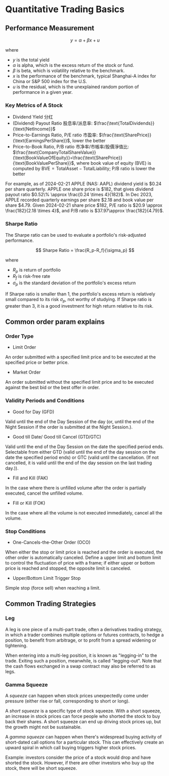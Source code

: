 # Quantitative Trading Basics

## Performance Measurement

$$
y = \alpha + \beta x + u
$$

where

* $y$ is the total yield
* $\alpha$ is alpha, which is the excess return of the stock or fund.
* $\beta$ is beta, which is volatility relative to the benchmark.
* $x$ is the performance of the benchmark, typical Shanghai-A index for China or S&P 500 index for the U.S.
* $u$ is the residual, which is the unexplained random portion of performance in a given year.

### Key Metrics of A Stock

* Dividend Yield 分红
* (Dividend) Payout Ratio 股息率/派息率: $\frac{\text{TotalDividends}}{\text{NetIncome}}$
* Price-to-Earnings Ratio, P/E ratio 市盈率: $\frac{\text{SharePrice}}{\text{EarningsPerShare}}$, lower the better
* Price-to-Book Ratio, P/B ratio 市净率/市帳率/股價淨值比: $\frac{\text{CompanyTotalShareValue}}{\text{BookValueOfEquity}}=\frac{\text{SharePrice}}{\text{BookValuePerShare}}$, where book value of equity (BVE) is computed by $\text{BVE}=\text{TotalAsset}-\text{TotalLiability}$; P/B ratio is lower the better

For example, as of 2024-02-21 APPLE (NAS: AAPL) dividend yield is \$0.24 per share quarterly. APPLE one share price is \$182, that gives dividend payout ratio $0.52\% \approx \frac{0.24 \times 4}{182}$.
In Dec 2023, APPLE recorded quarterly earnings per share \$2.18 and book value per share \$4.79. Given 2024-02-21 share price \$182, P/E ratio is $20.9 \approx \frac{182}{2.18 \times 4}$, and P/B ratio is $37.97\approx \frac{182}{4.79}$.

### Sharpe Ratio

The Sharpe ratio can be used to evaluate a portfolio's risk-adjusted performance.

$$
Sharpe Ratio =
\frac{R_p-R_f}{\sigma_p}
$$

where

* $R_p$ is return of portfolio
* $R_f$ is risk-free rate
* $\sigma_p$ is the standard deviation of the portfolio's excess return

If Sharpe ratio is smaller than $1$, the portfolio's excess return is relatively small compared to its risk $\sigma_p$, not worthy of studying. If Sharpe ratio is greater than $3$, it is a good investment for high return relative to its risk.

## Common order param explains

### Order Type

* Limit Order

An order submitted with a specified limit price and to be executed at the specified price or better price.

* Market Order

An order submitted without the specified limit price and to be executed against the best bid or the best offer in order.

### Validity Periods and Conditions

* Good for Day (GFD)

Valid until the end of the Day Session of the day (or, until the end of the Night Session if the order is submitted at the Night Session.).

* Good till Date/ Good till Cancel (GTD/GTC)

Valid until the end of the Day Session on the date the specified period ends.
Selectable from either GTD (valid until the end of the day session on the date the specified period ends) or GTC (valid until the cancellation. (If not cancelled, it is valid until the end of the day session on the last trading day.)).

* Fill and Kill (FAK)

In the case where there is unfilled volume after the order is partially executed, cancel the unfilled volume.

* Fill or Kill (FOK)

In the case where all the volume is not executed immediately, cancel all the volume.

### Stop Conditions

* One-Cancels-the-Other Order (OCO)

When either the stop or limit price is reached and the order is executed, the other order is automatically canceled. Define a upper limit and bottom limit to control the fluctuation of price with a frame; if either upper or bottom price is reached and stopped, the opposite limit is canceled.

* Upper/Bottom Limit Trigger Stop

Simple stop (force sell) when reaching a limit.

## Common Trading Strategies

### Leg

A leg is one piece of a multi-part trade, often a derivatives trading strategy, in which a trader combines multiple options or futures contracts, to hedge a position, to benefit from arbitrage, or to profit from a spread widening or tightening.

When entering into a multi-leg position, it is known as "legging-in" to the trade. Exiting such a position, meanwhile, is called "legging-out". Note that the cash flows exchanged in a swap contract may also be referred to as legs.

### Gamma Squeeze

A *squeeze* can happen when stock prices unexpectedly come under pressure (either rise or fall, corresponding to short or long).

A *short squeeze* is a specific type of stock squeeze.
With a short squeeze, an increase in stock prices can force people who shorted the stock to buy back their shares.
A short squeeze can end up driving stock prices up, but the growth might not be sustainable.

A *gamma squeeze* can happen when there's widespread buying activity of short-dated call options for a particular stock.
This can effectively create an upward spiral in which call buying triggers higher stock prices.

Example: investors consider the price of a stock would drop and have shorted the stock.
However, if there are other investors who buy up the stock, there will be short squeeze.
